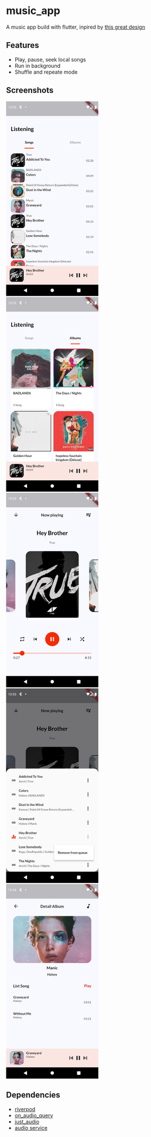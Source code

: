 
# music_app

A music app build with flutter, inpired by [this great design](https://dribbble.com/shots/9173692-Music-App)



## Features

- Play, pause, seek local songs
- Run in background
- Shuffle and repeate mode


## Screenshots

<img src="screenshots/sc_home_songs.png" width="50%" height="50%">
<img src="screenshots/sc_home_albums.png" width="50%" height="50%">
<img src="screenshots/sc_queue_player1.png" width="50%" height="50%">
<img src="screenshots/sc_queue_player2.png" width="50%" height="50%">
<img src="screenshots/sc_album_details.png" width="50%" height="50%">

## Dependencies

- [riverpod](https://pub.dev/packages/flutter_riverpod)
- [on_audio_query](https://pub.dev/packages/on_audio_query)
- [just_audio](https://pub.dev/packages/just_audio)
- [audio service](https://pub.dev/packages/audio_service)

